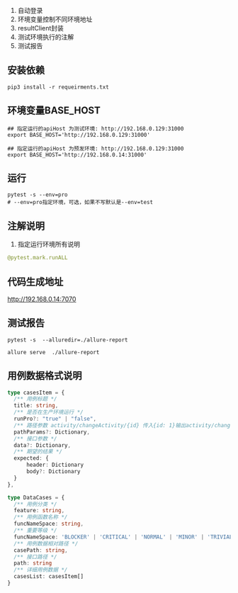 1. 自动登录
2. 环境变量控制不同环境地址
3. resultClient封装
4. 测试环境执行的注解
5. 测试报告

## 安装依赖
```shell
pip3 install -r requeirments.txt
```

## 环境变量BASE_HOST
```shell
## 指定运行的apiHost 为测试环境: http://192.168.0.129:31000
export BASE_HOST='http://192.168.0.129:31000'
```
```shell
## 指定运行的apiHost 为预发环境: http://192.168.0.129:31000
export BASE_HOST='http://192.168.0.14:31000'
```
## 运行
```shell
pytest -s --env=pro
# --env=pro指定环境，可选，如果不写默认是--env=test
```

## 注解说明
1. 指定运行环境所有说明
```py
@pytest.mark.runALL
```

## 代码生成地址
http://192.168.0.14:7070

## 测试报告
```shell
pytest -s  --alluredir=./allure-report
```
```
allure serve  ./allure-report
```

## 用例数据格式说明
```ts
type casesItem = {
  /** 用例标题 */
  title: string,
  /** 是否在生产环境运行 */
  runPro?: "true" | "false",
  /** 路径参数 activity/changeActivity/{id} 传入{id: 1}输出activity/changeActivity/1*/
  pathParams?: Dictionary,
  /** 接口参数 */
  data?: Dictionary,
  /** 期望的结果 */
  expected: {
      header: Dictionary
      body?: Dictionary
  }
},

type DataCases = {
  /** 用例分类 */
  feature: string,
  /** 用例函数名称 */
  funcNameSpace: string,
  /** 重要等级 */
  funcNameSpace: 'BLOCKER' | 'CRITICAL' | 'NORMAL' | 'MINOR' | 'TRIVIAL',
  /** 用例数据相对路径 */
  casePath: string,
  /** 接口路径 */
  path: string
  /** 详细用例数据 */
  casesList: casesItem[]
}

```
